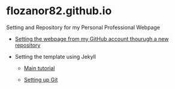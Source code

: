 # flozanor82.github.io   

Setting and Repository for my Personal Professional Webpage

- [Setting the webpage from my GitHub account thourugh a new repository](https://pages.github.com/)

- Setting the template using Jekyll

   -   [Main tutorial](https://www.youtube.com/watch?v=qWrcgHwSG8M)
            
   -   [Setting up Git](:https://github.com/desktop/desktop/issues/5278)
  
